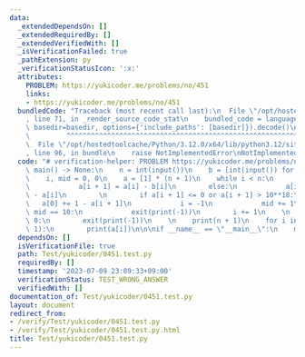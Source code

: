```yaml
---
data:
  _extendedDependsOn: []
  _extendedRequiredBy: []
  _extendedVerifiedWith: []
  _isVerificationFailed: true
  _pathExtension: py
  _verificationStatusIcon: ':x:'
  attributes:
    PROBLEM: https://yukicoder.me/problems/no/451
    links:
    - https://yukicoder.me/problems/no/451
  bundledCode: "Traceback (most recent call last):\n  File \"/opt/hostedtoolcache/Python/3.12.0/x64/lib/python3.12/site-packages/onlinejudge_verify/documentation/build.py\"\
    , line 71, in _render_source_code_stat\n    bundled_code = language.bundle(stat.path,\
    \ basedir=basedir, options={'include_paths': [basedir]}).decode()\n          \
    \         ^^^^^^^^^^^^^^^^^^^^^^^^^^^^^^^^^^^^^^^^^^^^^^^^^^^^^^^^^^^^^^^^^^^^^^^^^^^^^^^^^\n\
    \  File \"/opt/hostedtoolcache/Python/3.12.0/x64/lib/python3.12/site-packages/onlinejudge_verify/languages/python.py\"\
    , line 96, in bundle\n    raise NotImplementedError\nNotImplementedError\n"
  code: "# verification-helper: PROBLEM https://yukicoder.me/problems/no/451\n\ndef\
    \ main() -> None:\n    n = int(input())\n    b = [int(input()) for _ in range(n)]\n\
    \    i, mid = 0, 0\n    a = [1] * (n + 1)\n    while i < n:\n        if i % 2:\n\
    \            a[i + 1] = a[i] - b[i]\n        else:\n            a[i + 1] = b[i]\
    \ - a[i]\n        \n        if a[i + 1] <= 0 or a[i + 1] > 10**18:\n         \
    \   a[0] += 1 - a[i + 1]\n            i = -1\n            mid += 1\n        if\
    \ mid == 10:\n            exit(print(-1))\n        i += 1\n    \n    if a[0] <=\
    \ 0:\n        exit(print(-1))\n    \n    print(n + 1)\n    for i in range(n +\
    \ 1):\n        print(a[i])\n\n\nif __name__ == \"__main__\":\n    main()"
  dependsOn: []
  isVerificationFile: true
  path: Test/yukicoder/0451.test.py
  requiredBy: []
  timestamp: '2023-07-09 23:09:33+09:00'
  verificationStatus: TEST_WRONG_ANSWER
  verifiedWith: []
documentation_of: Test/yukicoder/0451.test.py
layout: document
redirect_from:
- /verify/Test/yukicoder/0451.test.py
- /verify/Test/yukicoder/0451.test.py.html
title: Test/yukicoder/0451.test.py
---
```

